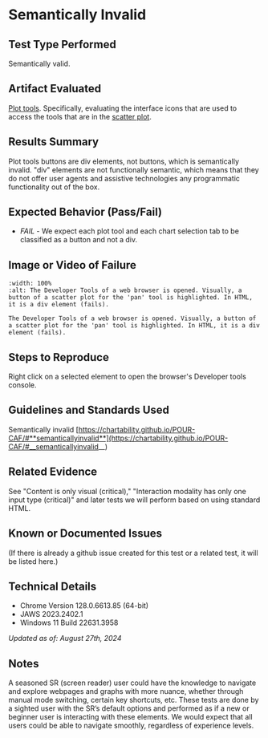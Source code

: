 # Semantically Invalid

## Test Type Performed

Semantically valid.

## Artifact Evaluated

[Plot tools](https://docs.bokeh.org/en/latest/docs/user_guide/interaction/tools.html#ug-interaction-tools). Specifically, evaluating the interface icons that are used to access the tools that are in the [scatter plot](https://quansight-labs.github.io/bokeh-a11y-audit/#_ts1723552414769).

## Results Summary

Plot tools buttons are div elements, not buttons, which is semantically invalid. "div" elements are not functionally semantic, which means that they do not offer user agents and assistive technologies any programmatic functionality out of the box.

## Expected Behavior (Pass/Fail)

- _FAIL_ - We expect each plot tool and each chart selection tab to be classified as a button and not a div.

## Image or Video of Failure

```{figure} ./assets/plot-tools_style-semantically-invalid.png
:width: 100%
:alt: The Developer Tools of a web browser is opened. Visually, a button of a scatter plot for the 'pan' tool is highlighted. In HTML, it is a div element (fails).

The Developer Tools of a web browser is opened. Visually, a button of a scatter plot for the 'pan' tool is highlighted. In HTML, it is a div element (fails).
```

## Steps to Reproduce

Right click on a selected element to open the browser's Developer tools console.

## Guidelines and Standards Used

Semantically invalid [https://chartability.github.io/POUR-CAF/#**semanticallyinvalid**](https://chartability.github.io/POUR-CAF/#__semanticallyinvalid__)

## Related Evidence

See "Content is only visual (critical)," "Interaction modality has only one input type (critical)" and later tests we will perform based on using standard HTML.

## Known or Documented Issues

(If there is already a github issue created for this test or a related test, it will be listed here.)

## Technical Details

- Chrome Version 128.0.6613.85 (64-bit)
- JAWS 2023.2402.1
- Windows 11 Build 22631.3958

_Updated as of: August 27th, 2024_

## Notes

A seasoned SR (screen reader) user could have the knowledge to navigate and explore webpages and graphs with more nuance, whether through manual mode switching, certain key shortcuts, etc. These tests are done by a sighted user with the SR’s default options and performed as if a new or beginner user is interacting with these elements. We would expect that all users could be able to navigate smoothly, regardless of experience levels.
